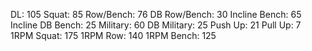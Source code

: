 DL: 105
 Squat: 85
 Row/Bench: 76
 DB Row/Bench: 30
 Incline Bench: 65
 Incline DB Bench: 25
 Military: 60
 DB Military: 25
 Push Up: 21
 Pull Up: 7
 1RPM Squat: 175
 1RPM Row: 140
 1RPM Bench: 125
